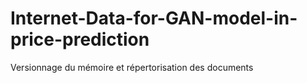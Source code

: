 # Internet-Data-for-GAN-model-in-price-prediction

Versionnage du mémoire et répertorisation des documents
